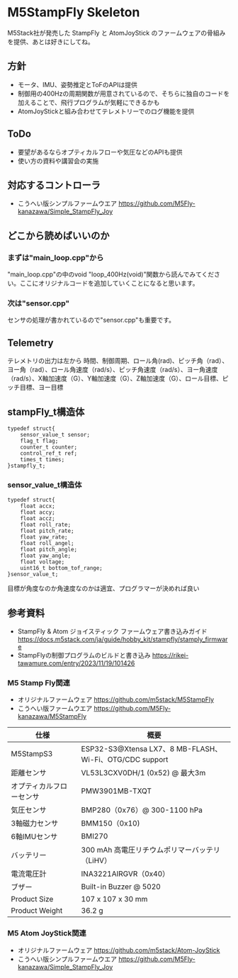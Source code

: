 # M5StampFly Skeleton

M5Stack社が発売した StampFly と AtomJoyStick のファームウェアの骨組みを提供、あとは好きにしてね。

## 方針

- モータ、IMU、姿勢推定とToFのAPIは提供
- 制御用の400Hzの周期関数が用意されているので、そちらに独自のコードを加えることで、飛行プログラムが気軽にできるかも
- AtomJoyStickと組み合わせてテレメトリーでのログ機能を提供

## ToDo

- 要望があるならオプティカルフローや気圧などのAPIも提供
- 使い方の資料や講習会の実施

## 対応するコントローラ

- こうへい版シンプルファームウエア https://github.com/M5Fly-kanazawa/Simple_StampFly_Joy

## どこから読めばいいのか

### まずは"main_loop.cpp"から
"main_loop.cpp"の中のvoid "loop_400Hz(void)"関数から読んでみてください。ここにオリジナルコードを追加していくことになると思います。

### 次は"sensor.cpp"
センサの処理が書かれているので"sensor.cpp"も重要です。

## Telemetry
テレメトリの出力は左から
時間、制御周期、ロール角(rad)、ピッチ角（rad）、ヨー角（rad）、ロール角速度（rad/s）、ピッチ角速度（rad/s）、ヨー角速度（rad/s）、X軸加速度（G）、Y軸加速度（G）、Z軸加速度（G）、ロール目標、ピッチ目標、ヨー目標

## stampFly_t構造体
```
typedef struct{
    sensor_value_t sensor;
    flag_t flag;
    counter_t counter;
    control_ref_t ref;
    times_t times;
}stampfly_t;
```

### sensor_value_t構造体
```
typedef struct{
    float accx;
    float accy;
    float accz;
    float roll_rate;
    float pitch_rate;
    float yaw_rate;
    float roll_angel;
    float pitch_angle;
    float yaw_angle;
    float voltage;
    uint16_t bottom_tof_range;
}sensor_value_t;

```

目標が角度なのか角速度なのかは適宜、プログラマーが決めれば良い

## 参考資料

- StampFly & Atom ジョイスティック ファームウェア書き込みガイド https://docs.m5stack.com/ja/guide/hobby_kit/stampfly/stamply_firmware
- StampFlyの制御プログラムのビルドと書き込み https://rikei-tawamure.com/entry/2023/11/19/101426

 

### M5 Stamp Fly関連

- オリジナルファームウェア https://github.com/m5stack/M5StampFly
- こうへい版ファームウエア https://github.com/M5Fly-kanazawa/M5StampFly

|仕様|概要|
|----|----|
|M5StampS3|ESP32-S3@Xtensa LX7、8 MB-FLASH、Wi-Fi、OTG/CDC support|
|距離センサ|VL53L3CXV0DH/1 (0x52) @ 最大3m|
|オプティカルフローセンサ|PMW3901MB-TXQT|
|気圧センサ|BMP280（0x76）@ 300-1100 hPa|
|3軸磁力センサ|BMM150（0x10)|
|6軸IMUセンサ|BMI270|
|バッテリー|300 mAh 高電圧リチウムポリマーバッテリ（LiHV）|
|電流電圧計|INA3221AIRGVR（0x40）|
|ブザー|Built-in Buzzer @ 5020|
|Product Size|107 x 107 x 30 mm|
|Product Weight|36.2 g|

### M5 Atom JoyStick関連

- オリジナルファームウェア https://github.com/m5stack/Atom-JoyStick
- こうへい版シンプルファームウエア https://github.com/M5Fly-kanazawa/Simple_StampFly_Joy
